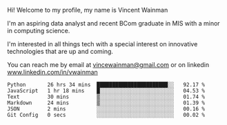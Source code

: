 Hi! Welcome to my profile, my name is Vincent Wainman

I'm an aspiring data analyst and recent BCom graduate in MIS with a minor in computing science. 

I'm interested in all things tech with a special interest on innovative technologies that are up and coming.

You can reach me by email at vincewainman@gmail.com or on linkedin www.linkedin.com/in/vwainman

<!--START_SECTION:waka-->

```text
Python       26 hrs 34 mins  ███████████████████████░░   92.17 %
JavaScript   1 hr 18 mins    █░░░░░░░░░░░░░░░░░░░░░░░░   04.53 %
Text         30 mins         ▒░░░░░░░░░░░░░░░░░░░░░░░░   01.74 %
Markdown     24 mins         ▒░░░░░░░░░░░░░░░░░░░░░░░░   01.39 %
JSON         2 mins          ░░░░░░░░░░░░░░░░░░░░░░░░░   00.16 %
Git Config   0 secs          ░░░░░░░░░░░░░░░░░░░░░░░░░   00.02 %
```

<!--END_SECTION:waka-->
